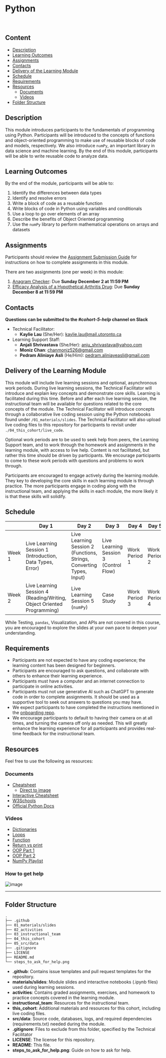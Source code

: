 # Python
 
## Content

* [Description](#description)
* [Learning Outcomes](#learning-outcomes)
* [Assignments](#assignments)
* [Contacts](#contacts)
* [Delivery of the Learning Module](#delivery-of-the-learning-module)
* [Schedule](#schedule)
* [Requirements](#requirements)
* [Resources](#resources)
    + [Documents](#documents)
    + [Videos](#videos)
* [Folder Structure](#folder-structure)

## Description

This module introduces participants to the fundamentals of programming using Python. Participants will be introduced to the concepts of functions and object-oriented programming to make use of reusable blocks of code and models, respectively. We also introduce `numPy`, an important library in data science and machine learning. By the end of this module, participants will be able to write reusable code to analyze data.

## Learning Outcomes

By the end of the module, participants will be able to:

1. Identify the differences between data types
2. Identify and resolve errors
3. Write a block of code as a reusable function
4. Write blocks of code in Python using variables and conditionals
5. Use a loop to go over elements of an array
6. Describe the benefits of Object Oriented programming
7. Use the `numPy` library to perform mathematical operations on arrays and datasets

## Assignments

Participants should review the [Assignment Submission Guide](https://github.com/UofT-DSI/onboarding/blob/main/onboarding_documents/submissions.md) for instructions on how to complete assignments in this module.

There are two assignments (one per week) in this module:

1. [Anagram Checker](https://github.com/UofT-DSI/python/blob/main/02_activities/assignments/assignment_1.ipynb): Due **Sunday December 2 at 11:59 PM**
2. [Efficacy Analysis of a Hypothetical Arthritis Drug](https://github.com/UofT-DSI/python/blob/main/02_activities/assignments/assignment_2.ipynb): Due **Sunday December 8 at 11:59 PM**

## Contacts

**Questions can be submitted to the _#cohort-5-help_ channel on Slack**

* Technical Facilitator: 
  * **Kaylie Lau** (She/Her): kaylie.lau@mail.utoronto.ca
* Learning Support Staff: 
  * **Anjali Shrivastava** (She/Her): anju_shrivastava@yahoo.com
  * **Moniz Chan**: chanmoniz526@gmail.com
  * **Pedram Aliniaye Asli** (He/Him):  pedram.aliniayeasli@gmail.com

## Delivery of the Learning Module

This module will include live learning sessions and optional, asynchronous work periods. During live learning sessions, the Technical Facilitator will introduce and explain key concepts and demonstrate core skills. Learning is facilitated during this time. Before and after each live learning session, the instructional team will be available for questions related to the core concepts of the module. The Technical Facilitator will introduce concepts through a collaborative live coding session using the Python notebooks found under `/01_materials/slides`. The Technical Facilitator will also upload live coding files to this repository for participants to revisit under `./04_this_cohort/live_code`.


Optional work periods are to be used to seek help from peers, the Learning Support team, and to work through the homework and assignments in the learning module, with access to live help. Content is not facilitated, but rather this time should be driven by participants. We encourage participants to come to these work periods with questions and problems to work through. 
 

Participants are encouraged to engage actively during the learning module. They key to developing the core skills in each learning module is through practice. The more participants engage in coding along with the instructional team, and applying the skills in each module, the more likely it is that these skills will solidify. 

## Schedule

||Day 1|Day 2|Day 3|Day 4|Day 5|
|---|---|---|---|---|---|
|Week 1|Live Learning Session 1 (Introduction, Data Types, Error)|Live Learning Session 2 (Functions, Strings, Converting Types, Input)|Live Learning Session 3 (Control Flow) |Work Period 1|Work Period 2|
|Week 2|Live Learning Session 4 (Reading/Writing, Object Oriented Programming)|Live Learning Session 5 (`numPy`)|Case Study|Work Period 3|Work Period 4|

While Testing, `pandas`, Visualization, and APIs are not covered in this course, you are encouraged to explore the slides at your own pace to deepen your understanding.
 
## Requirements

* Participants are not expected to have any coding experience; the learning content has been designed for beginners.
* Participants are encouraged to ask questions, and collaborate with others to enhance their learning experience.
* Participants must have a computer and an internet connection to participate in online activities.
* Participants must not use generative AI such as ChatGPT to generate code in order to complete assignments. It should be used as a supportive tool to seek out answers to questions you may have.
* We expect participants to have completed the instructions mentioned in the [onboarding repo](https://github.com/UofT-DSI/onboarding/).
* We encourage participants to default to having their camera on at all times, and turning the camera off only as needed. This will greatly enhance the learning experience for all participants and provides real-time feedback for the instructional team. 

## Resources

Feel free to use the following as resources:

### Documents

- [Cheatsheet](https://www.datacamp.com/cheat-sheet/getting-started-with-python-cheat-sheet)
  - [Direct to image](https://images.datacamp.com/image/upload/v1673614099/Python_Cheat_Sheet_for_Beginners_f939d6b1bb.png)
- [Interactive Cheatsheet](https://www.pythoncheatsheet.org/)
- [W3Schools](https://www.w3schools.com/python/)
- [Official Python Docs](https://docs.python.org/3.12/)

### Videos

- [Dictionaries](https://www.youtube.com/watch?v=u0yr9B3nH8c)
- [Loops](https://www.youtube.com/watch?v=dHANJ4l6fwA)
- [Function](https://www.youtube.com/watch?v=NSbOtYzIQI0)
- [Return vs print](https://www.youtube.com/watch?v=LWdsF79H1Pg)
- [OOP Part 1](https://www.youtube.com/watch?v=wfcWRAxRVBA)
- [OOP Part 2](https://www.youtube.com/watch?v=WOwi0h_-dfA)
- [NumPy Playlist](https://www.youtube.com/playlist?list=PLGZqdNxqKzfYVbCaAKTPHVjz-VjQtBzbl)

### How to get help

![image](./steps_to_ask_for_help.png)

<hr>

## Folder Structure

```markdown
.
├── .github
├── 01_materials/slides
├── 02_activities
├── 03_instructional_team
├── 04_this_cohort
├── 05_src/data
├── .gitignore
├── LICENSE
├── README.md
└── steps_to_ask_for_help.png
```

* **.github**: Contains issue templates and pull request templates for the repository.
* **materials/slides**: Module slides and interactive notebooks (.ipynb files) used during learning sessions.
* **activities**: Contains graded assignments, exercises, and homework to practice concepts covered in the learning module.
* **instructional_team**: Resources for the instructional team.
* **this_cohort**: Additional materials and resources for this cohort, including live coding files.
* **src/data**: Source code, databases, logs, and required dependencies (requirements.txt) needed during the module.
* **.gitignore**: Files to exclude from this folder, specified by the Technical Facilitator
* **LICENSE**: The license for this repository.
* **README**: This file.
* **steps_to_ask_for_help.png**: Guide on how to ask for help.

